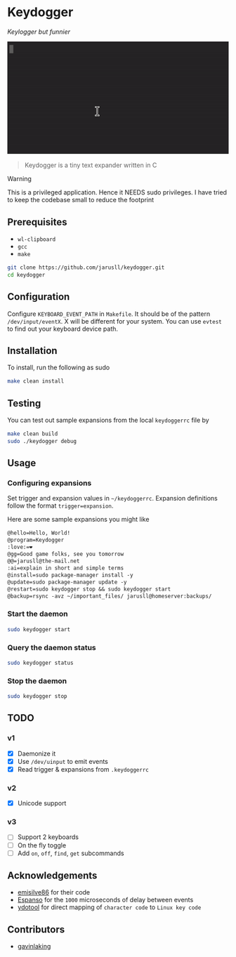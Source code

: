 # Keydogger
*Keylogger but funnier*

![Demo](./demo.gif)

> Keydogger is a tiny text expander written in C

> [!WARNING]
> This is a privileged application. Hence it NEEDS sudo privileges. I have tried to keep the codebase small to reduce the footprint

## Prerequisites
- `wl-clipboard`
- `gcc`
- `make`

```bash
git clone https://github.com/jarusll/keydogger.git
cd keydogger
```

## Configuration

Configure `KEYBOARD_EVENT_PATH` in `Makefile`.
It should be of the pattern `/dev/input/eventX`. X will be different for your system. You can use `evtest` to find out your keyboard device path.

## Installation

To install, run the following as sudo
```bash
make clean install
```

## Testing
You can test out sample expansions from the local `keydoggerrc` file by
```bash
make clean build
sudo ./keydogger debug
```

## Usage

### Configuring expansions
Set trigger and expansion values in `~/keydoggerrc`. Expansion definitions follow the format `trigger=expansion`.

Here are some sample expansions you might like
```
@hello=Hello, World!
@program=Keydogger
:love:=❤️
@gg=Good game folks, see you tomorrow
@@=jarusll@the-mail.net
:ai=explain in short and simple terms
@install=sudo package-manager install -y
@update=sudo package-manager update -y
@restart=sudo keydogger stop && sudo keydogger start
@backup=rsync -avz ~/important_files/ jarusll@homeserver:backups/
```

### Start the daemon
```bash
sudo keydogger start
```

### Query the daemon status
```bash
sudo keydogger status
```

### Stop the daemon
```bash
sudo keydogger stop
```

## TODO
### v1
- [x] Daemonize it
- [x] Use `/dev/uinput` to emit events
- [x] Read trigger & expansions from `.keydoggerrc`
### v2
- [x] Unicode support
### v3
- [ ] Support 2 keyboards
- [ ] On the fly toggle
- [ ] Add `on`, `off`, `find`, `get` subcommands

## Acknowledgements
- [emisilve86](https://github.com/emisilve86/Keylogger-Daemon-Linux) for their code
- [Espanso](https://github.com/federico-terzi/espanso) for the `1000` microseconds of delay between events
- [ydotool](https://github.com/ReimuNotMoe/ydotool) for direct mapping of `character code` to `Linux key code`

## Contributors
- [gavinlaking](https://github.com/gavinlaking)

